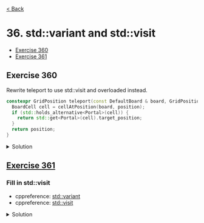 [< Back](README.md)

# 36. std::variant and std::visit

* [Exercise 360](#exercise-360)
* [Exercise 361](#exercise-361)

## Exercise 360

Rewrite teleport to use std::visit and overloaded instead.

```cpp
constexpr GridPosition teleport(const DefaultBoard & board, GridPosition position) {
  BoardCell cell = cellAtPosition(board, position);
  if (std::holds_alternative<Portal>(cell)) {
    return std::get<Portal>(cell).target_position;
  }
  return position;
}
```

<details>
   <summary>Solution</summary>

```cpp
constexpr GridPosition teleport(const DefaultBoard & board, GridPosition position) {
  BoardCell cell = cellAtPosition(board, position);
  return std::visit(overloaded{
                              [](const Portal & p) { return p.target_position; },
                              [&position](const auto &) { return position;}
                              }, cell);
}
```
</details>


## [Exercise 361][1]
### Fill in std::visit

* cppreference: [std::variant][3]
* cppreference: [std::visit][2]

<details>
   <summary>Solution</summary>

```cpp
static int sides(const shape & count_shape) {
  unused(Wrong);
  return std::visit(overloaded{
                      [](const circle &) { return 1; },
                      [](const triangle &) { return 3; },
                      [](const square &) { return 4; },
                    },
                    count_shape);
  ;
}
```
</details>

[1]: 36_exercises.cpp
[2]: https://en.cppreference.com/w/cpp/utility/variant/visit
[3]: https://en.cppreference.com/w/cpp/utility/variant
